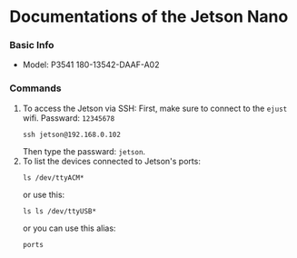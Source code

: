 # Documentations of the Jetson Nano


### Basic Info
- Model: P3541 180-13542-DAAF-A02


### Commands

1. To access the Jetson via SSH:
   First, make sure to connect to the `ejust` wifi. Passward: `12345678`
   ```
   ssh jetson@192.168.0.102
   ```
   Then type the passward: `jetson`.
   </br>
1. To list the devices connected to Jetson's ports:
   ```
   ls /dev/ttyACM*
   ```
   or use this:
   ```
   ls ls /dev/ttyUSB*
   ```
   or you can use this alias:
   ```
   ports
   ```
   
